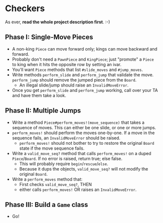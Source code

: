# Checkers

As ever, **read the whole project description first**. :-)

## Phase I: Single-Move Pieces

* A non-king `Piece` can move forward only; kings can move backward
  and forward.
* Probably don't need a `PawnPiece` and `KingPiece`; just "promote" a
  `Piece` to king when it hits the opposite row by setting an ivar.
* You'll want `Piece` methods that list `#slide_moves` and
  `#jump_moves`.
* Write methods `perform_slide` and `perform_jump` that validate the
  move. `perform_jump` should remove the jumped piece from the
  `Board`.
    * An illegal slide/jump should raise an `InvalidMoveError`.
* Once you get `perform_slide` and `perform_jump` working, call over
  your TA and have them take a look.

## Phase II: Multiple Jumps

* Write a method `Piece#perform_moves!(move_sequence)` that takes a
  sequence of moves. This can either be one slide, or one or more
  jumps.
* `perform_moves!` should perform the moves one-by-one. If a move in
  the sequence fails, an `InvalidMoveError` should be raised.
    * `perform_moves!` should not bother to try to restore the
      original `Board` state if the move sequence fails.
* Write a `valid_move_seq?` method that calls `perform_moves!` on a
  duped `Piece`/`Board`. If no error is raised, return true; else
  false.
    * This will probably require `begin`/`rescue`/`else`.
    * Because it dups the objects, `valid_move_seq?` will not modify
      the original `Board`.
* Write a `perform_moves` method that:
    * First checks `valid_move_seq?`, THEN
    * either calls `perform_moves!` OR raises an `InvalidMoveError`.

## Phase III: Build a `Game` class

* Go!

